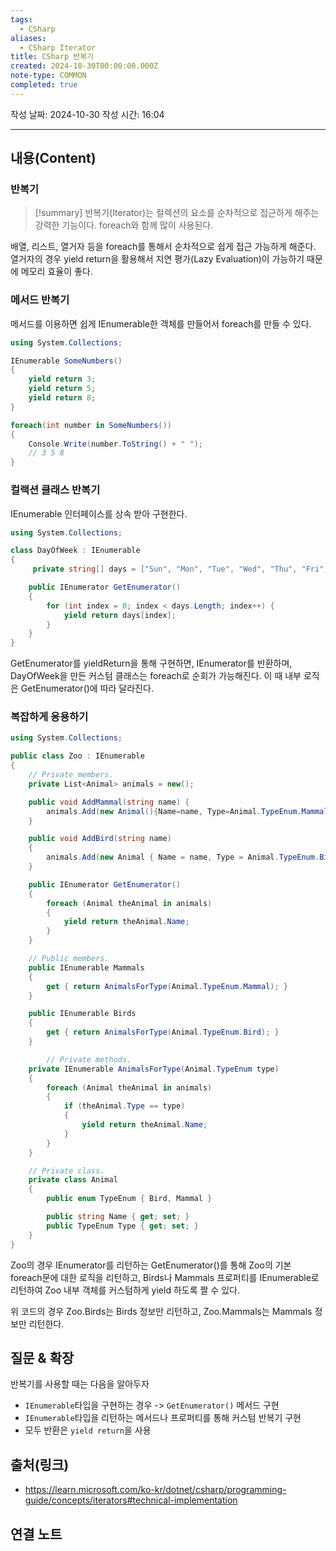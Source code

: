 ```yaml
---
tags:
  - CSharp
aliases:
  - CSharp Iterator
title: CSharp 반복기
created: 2024-10-30T00:00:00.000Z
note-type: COMMON
completed: true
---
```

작성 날짜: 2024-10-30
작성 시간: 16:04


----
## 내용(Content)

### 반복기

>[!summary]
>반복기(Iterator)는 컬렉션의 요소를 순차적으로 접근하게 해주는 강력한 기능이다. foreach와 함께 많이 사용된다.

배열, 리스트, 열거자 등을 foreach를 통해서 순차적으로 쉽게 접근 가능하게 해준다. 열거자의 경우 yield return을 활용해서 지연 평가(Lazy Evaluation)이 가능하기 때문에 메모리 효율이 좋다.


### 메서드 반복기

메서드를 이용하면 쉽게 IEnumerable한 객체를 만들어서 foreach를 만들 수 있다.

```csharp
using System.Collections;

IEnumerable SomeNumbers()
{
    yield return 3;
    yield return 5;
    yield return 8;
}

foreach(int number in SomeNumbers())
{
    Console.Write(number.ToString() + " ");
    // 3 5 8
}
```

### 컬랙션 클래스 반복기

IEnumerable 인터페이스를 상속 받아 구현한다.

```csharp
using System.Collections;

class DayOfWeek : IEnumerable
{
     private string[] days = ["Sun", "Mon", "Tue", "Wed", "Thu", "Fri", "Sat"];

    public IEnumerator GetEnumerator()
    {
        for (int index = 0; index < days.Length; index++) {
            yield return days[index];
        }
    }
}
```

GetEnumerator를 yieldReturn을 통해 구현하면, IEnumerator를 반환하며, DayOfWeek을 만든 커스텀 클래스는 foreach로 순회가 가능해진다. 이 때 내부 로직은 GetEnumerator()에 따라 달라진다.

### 복잡하게 응용하기

```csharp
using System.Collections;

public class Zoo : IEnumerable
{
    // Private members.
    private List<Animal> animals = new();

    public void AddMammal(string name) {
        animals.Add(new Animal(){Name=name, Type=Animal.TypeEnum.Mammal});
    }

    public void AddBird(string name)
    {
        animals.Add(new Animal { Name = name, Type = Animal.TypeEnum.Bird });
    }

    public IEnumerator GetEnumerator()
    {
        foreach (Animal theAnimal in animals)
        {
            yield return theAnimal.Name;
        }
    }

    // Public members.
    public IEnumerable Mammals
    {
        get { return AnimalsForType(Animal.TypeEnum.Mammal); }
    }

    public IEnumerable Birds
    {
        get { return AnimalsForType(Animal.TypeEnum.Bird); }
    }

        // Private methods.
    private IEnumerable AnimalsForType(Animal.TypeEnum type)
    {
        foreach (Animal theAnimal in animals)
        {
            if (theAnimal.Type == type)
            {
                yield return theAnimal.Name;
            }
        }
    }

    // Private class.
    private class Animal
    {
        public enum TypeEnum { Bird, Mammal }

        public string Name { get; set; }
        public TypeEnum Type { get; set; }
    }
}
```

Zoo의 경우 IEnumerator를 리턴하는 GetEnumerator()를 통해 Zoo의 기본 foreach문에 대한 로직을 리턴하고, Birds나 Mammals 프로퍼티를 IEnumerable로 리턴하여 Zoo 내부 객체를 커스텀하게 yield 하도록 짤 수 있다.

위 코드의 경우 Zoo.Birds는 Birds 정보만 리턴하고, Zoo.Mammals는 Mammals 정보만 리턴한다.

## 질문 & 확장

반복기를 사용할 때는 다음을 알아두자

- `IEnumerable`타입을 구현하는 경우 -> `GetEnumerator()` 메서드 구현
- `IEnumerable`타입을 리턴하는 메서드나 프로퍼티를 통해 커스텀 반복기 구현
- 모두 반환은 `yield return`을 사용

## 출처(링크)

- https://learn.microsoft.com/ko-kr/dotnet/csharp/programming-guide/concepts/iterators#technical-implementation

## 연결 노트










